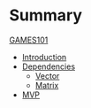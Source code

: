 # Summary

[GAMES101]()
- [Introduction](README.md)
- [Dependencies]()
  - [Vector](Dependency/Vector.md)
  - [Matrix](Dependency/Matrix.md)
- [MVP]()
